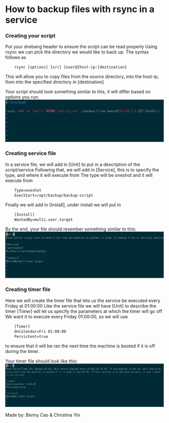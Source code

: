 # How to backup files with rsync in a service

### Creating your script

Put your shebang header to ensure the script can be read properly
Using rsync we can pick the directory we would like to back up.
The syntax follows as 

```
    rsync [options] [src] [user@]host-ip:[destination]
```

This will allow you to copy files from the source directory, into the host-ip, then into
the specified directory in [destination]

Your script should look something similar to this, it will differ based on options you run:
![Script](./images/script.png)

### Creating service file

In a service file, we will add in [Unit] to put in a description of the script/service
Following that, we will add in [Service], this is to specify the type, and where it will
execute from
The type will be oneshot and it will execute from
 
```
    Type=oneshot
    ExecStart=/opt/backup/backup-script
```

Finally we will add in [Install], under install we will put in 
	
```
    [Install]
    WantedBy=multi.user.target
```

By the end, your file should resember something similar to this:
![Service](./images/service.png)

### Creating timer file


Here we will create the timer file that lets us the service be executed every Friday at 01:00:00
Like the service file we will have [Unit] to describe the timer
[Timer] will let us specify the parameters at which the timer will go off
We want it to execute every Friday 01:00:00, so we will use 

```
    [Timer]
    OnCalendar=Fri 01:00:00
    Persistent=true
```
 to ensure that it will be ran the next time the machine is booted if it is off during the timer.

Your timer file should look like this:
![Timer](./images/timer.png)

Made by: Benny Cao & Christina Yin
